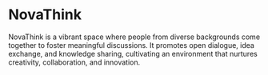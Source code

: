# NovaThink
NovaThink is a vibrant space where people from diverse backgrounds come together to foster meaningful discussions. It promotes open dialogue, idea exchange, and knowledge sharing, cultivating an environment that nurtures creativity, collaboration, and innovation.
